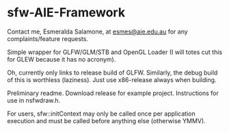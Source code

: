 # sfw-AIE-Framework

Contact me, Esmeralda Salamone, at esmes@aie.edu.au for any complaints/feature requests.

Simple wrapper for GLFW/GLM/STB and OpenGL Loader (I will totes cut this for GLEW because it has no acronym).

Oh, currently only links to release build of GLFW. Similarly, the debug build of this is worthless (laziness). Just use x86-release always when building.


Preliminary readme. Download release for example project. Instructions for use in nsfwdraw.h.

For users, sfw::initContext may only be called once per application execution and must be called before anything else (otherwise YMMV).
